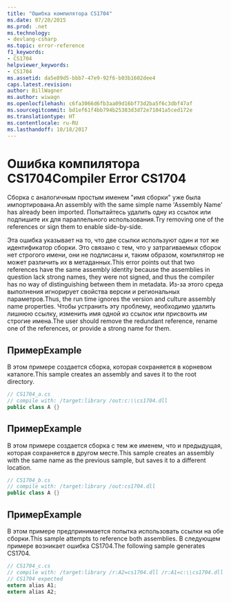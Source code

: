 ```yaml
---
title: "Ошибка компилятора CS1704"
ms.date: 07/20/2015
ms.prod: .net
ms.technology:
- devlang-csharp
ms.topic: error-reference
f1_keywords:
- CS1704
helpviewer_keywords:
- CS1704
ms.assetid: da5e89d5-bbb7-47e9-92f6-b03b1602dee4
caps.latest.revision: 
author: BillWagner
ms.author: wiwagn
ms.openlocfilehash: c6fa3066d6fb3aa09d16bf73d2ba5f6c3dbf47af
ms.sourcegitcommit: bd1ef61f4bb794b25383d3d72e71041a5ced172e
ms.translationtype: HT
ms.contentlocale: ru-RU
ms.lasthandoff: 10/18/2017
---
```

# <a name="compiler-error-cs1704"></a><span data-ttu-id="abb9a-102">Ошибка компилятора CS1704</span><span class="sxs-lookup"><span data-stu-id="abb9a-102">Compiler Error CS1704</span></span>
<span data-ttu-id="abb9a-103">Сборка с аналогичным простым именем "имя сборки" уже была импортирована.</span><span class="sxs-lookup"><span data-stu-id="abb9a-103">An assembly with the same simple name 'Assembly Name' has already been imported.</span></span> <span data-ttu-id="abb9a-104">Попытайтесь удалить одну из ссылок или подпишите их для параллельного использования.</span><span class="sxs-lookup"><span data-stu-id="abb9a-104">Try removing one of the references or sign them to enable side-by-side.</span></span>  
  
 <span data-ttu-id="abb9a-105">Эта ошибка указывает на то, что две ссылки используют один и тот же идентификатор сборки. Это связано с тем, что у затрагиваемых сборок нет строгого имени, они не подписаны и, таким образом, компилятор не может различить их в метаданных.</span><span class="sxs-lookup"><span data-stu-id="abb9a-105">This error points out that two references have the same assembly identity because the assemblies in question lack strong names, they were not signed, and thus the compiler has no way of distinguishing between them in metadata.</span></span> <span data-ttu-id="abb9a-106">Из-за этого среда выполнения игнорирует свойства версии и региональных параметров.</span><span class="sxs-lookup"><span data-stu-id="abb9a-106">Thus, the run time ignores the version and culture assembly name properties.</span></span> <span data-ttu-id="abb9a-107">Чтобы устранить эту проблему, необходимо удалить лишнюю ссылку, изменить имя одной из ссылок или присвоить им строгие имена.</span><span class="sxs-lookup"><span data-stu-id="abb9a-107">The user should remove the redundant reference, rename one of the references, or provide a strong name for them.</span></span>  
  
## <a name="example"></a><span data-ttu-id="abb9a-108">Пример</span><span class="sxs-lookup"><span data-stu-id="abb9a-108">Example</span></span>  
 <span data-ttu-id="abb9a-109">В этом примере создается сборка, которая сохраняется в корневом каталоге.</span><span class="sxs-lookup"><span data-stu-id="abb9a-109">This sample creates an assembly and saves it to the root directory.</span></span>  
  
```csharp  
// CS1704_a.cs  
// compile with: /target:library /out:c:\\cs1704.dll  
public class A {}  
```  
  
## <a name="example"></a><span data-ttu-id="abb9a-110">Пример</span><span class="sxs-lookup"><span data-stu-id="abb9a-110">Example</span></span>  
 <span data-ttu-id="abb9a-111">В этом примере создается сборка с тем же именем, что и предыдущая, которая сохраняется в другом месте.</span><span class="sxs-lookup"><span data-stu-id="abb9a-111">This sample creates an assembly with the same name as the previous sample, but saves it to a different location.</span></span>  
  
```csharp  
// CS1704_b.cs  
// compile with: /target:library /out:cs1704.dll  
public class A {}  
```  
  
## <a name="example"></a><span data-ttu-id="abb9a-112">Пример</span><span class="sxs-lookup"><span data-stu-id="abb9a-112">Example</span></span>  
 <span data-ttu-id="abb9a-113">В этом примере предпринимается попытка использовать ссылки на обе сборки.</span><span class="sxs-lookup"><span data-stu-id="abb9a-113">This sample attempts to reference both assemblies.</span></span> <span data-ttu-id="abb9a-114">В следующем примере возникает ошибка CS1704.</span><span class="sxs-lookup"><span data-stu-id="abb9a-114">The following sample generates CS1704.</span></span>  
  
```csharp  
// CS1704_c.cs  
// compile with: /target:library /r:A2=cs1704.dll /r:A1=c:\\cs1704.dll  
// CS1704 expected  
extern alias A1;  
extern alias A2;  
```
